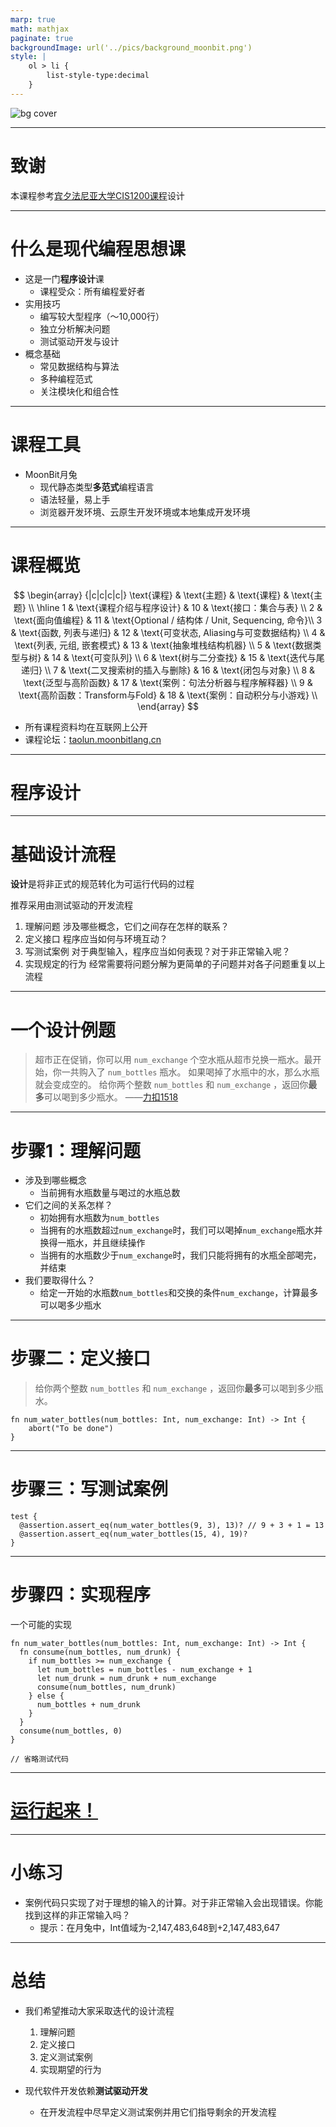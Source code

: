 ```yaml
---
marp: true
math: mathjax
paginate: true
backgroundImage: url('../pics/background_moonbit.png')
style: |
    ol > li {
        list-style-type:decimal
    }
---
```


![bg cover](../pics/course1_front.png)

---

# 致谢

本课程参考[宾夕法尼亚大学CIS1200课程](https://www.seas.upenn.edu/~cis120/current/)设计

---

# 什么是**现代编程思想课**

- 这是一门**程序设计**课 <!-- 可以引用宏波老师课程宣传的话 -->
    - 课程受众：所有编程爱好者
- 实用技巧
    - 编写较大型程序（～10,000行）
    - 独立分析解决问题
    - 测试驱动开发与设计
- 概念基础 <!-- test-driven development, interface specification, modular decomposition, and multiple programming idioms -->
    - 常见数据结构与算法
    - 多种编程范式
    - 关注模块化和组合性
    
---

# 课程工具
- MoonBit月兔
    - 现代静态类型**多范式**编程语言 <!-- Functional programming and so on -->
    - 语法轻量，易上手
    - 浏览器开发环境、云原生开发环境或本地集成开发环境

---
# 课程概览

$$
\begin{array} {|c|c|c|c|}
 \text{课程} & \text{主题} & \text{课程} & \text{主题} \\
 \hline
 1 & \text{课程介绍与程序设计} & 10 & \text{接口：集合与表} \\
 2 & \text{面向值编程} & 11 & \text{Optional / 结构体 / Unit, Sequencing, 命令}\\
 3 & \text{函数, 列表与递归} & 12 & \text{可变状态, Aliasing与可变数据结构} \\
 4 & \text{列表, 元组, 嵌套模式} & 13 & \text{抽象堆栈结构机器} \\
 5 & \text{数据类型与树} & 14 & \text{可变队列} \\
 6 & \text{树与二分查找} & 15 & \text{迭代与尾递归} \\
 7 & \text{二叉搜索树的插入与删除} & 16 & \text{闭包与对象} \\
 8 & \text{泛型与高阶函数} & 17 & \text{案例：句法分析器与程序解释器} \\
 9 & \text{高阶函数：Transform与Fold} & 18 & \text{案例：自动积分与小游戏} \\
\end{array}
$$

- 所有课程资料均在互联网上公开 <!-- video slides exercises -->
- 课程论坛：[taolun.moonbitlang.cn](https://taolun.moonbitlang.cn)


--- 
# 程序设计

---
# 基础设计流程
**设计**是将非正式的规范转化为可运行代码的过程

推荐采用由测试驱动的开发流程

1. 理解问题
    涉及哪些概念，它们之间存在怎样的联系？
2. 定义接口
    程序应当如何与环境互动？
3. 写测试案例
    对于典型输入，程序应当如何表现？对于非正常输入呢？
4. 实现规定的行为
    经常需要将问题分解为更简单的子问题并对各子问题重复以上流程
---
# 一个设计例题

> 超市正在促销，你可以用 `num_exchange` 个空水瓶从超市兑换一瓶水。最开始，你一共购入了 `num_bottles` 瓶水。
> 如果喝掉了水瓶中的水，那么水瓶就会变成空的。
> 给你两个整数 `num_bottles` 和 `num_exchange` ，返回你**最多**可以喝到多少瓶水。
> ——[力扣1518](https://leetcode.cn/problems/water-bottles/)

---

# 步骤1：理解问题

- 涉及到哪些概念
    - 当前拥有水瓶数量与喝过的水瓶总数
- 它们之间的关系怎样？
    - 初始拥有水瓶数为`num_bottles`
    - 当拥有的水瓶数超过`num_exchange`时，我们可以喝掉`num_exchange`瓶水并换得一瓶水，并且继续操作
    - 当拥有的水瓶数少于`num_exchange`时，我们只能将拥有的水瓶全部喝完，并结束
- 我们要取得什么？
    - 给定一开始的水瓶数`num_bottles`和交换的条件`num_exchange`，计算最多可以喝多少瓶水
---

# 步骤二：定义接口

> 给你两个整数 `num_bottles` 和 `num_exchange` ，返回你**最多**可以喝到多少瓶水。

```moonbit no-check
fn num_water_bottles(num_bottles: Int, num_exchange: Int) -> Int {
    abort("To be done")
}
```

---

# 步骤三：写测试案例

```moonbit
test {
  @assertion.assert_eq(num_water_bottles(9, 3), 13)? // 9 + 3 + 1 = 13
  @assertion.assert_eq(num_water_bottles(15, 4), 19)?
}
```

---

# 步骤四：实现程序

一个可能的实现

```moonbit
fn num_water_bottles(num_bottles: Int, num_exchange: Int) -> Int {
  fn consume(num_bottles, num_drunk) {
    if num_bottles >= num_exchange {
      let num_bottles = num_bottles - num_exchange + 1
      let num_drunk = num_drunk + num_exchange
      consume(num_bottles, num_drunk)
    } else {
      num_bottles + num_drunk
    }
  }
  consume(num_bottles, 0)
}

// 省略测试代码
```

---

# [运行起来！](https://try.moonbitlang.cn/#bc2238e7)
<!-- Switch to moonbit IDE -->

---

# 小练习

- 案例代码只实现了对于理想的输入的计算。对于非正常输入会出现错误。你能找到这样的非正常输入吗？
    - 提示：在月兔中，Int值域为-2,147,483,648到+2,147,483,647

---

# 总结

- 我们希望推动大家采取迭代的设计流程
    1. 理解问题
    2. 定义接口
    3. 定义测试案例
    4. 实现期望的行为

- 现代软件开发依赖**测试驱动开发**
    - 在开发流程中尽早定义测试案例并用它们指导剩余的开发流程
